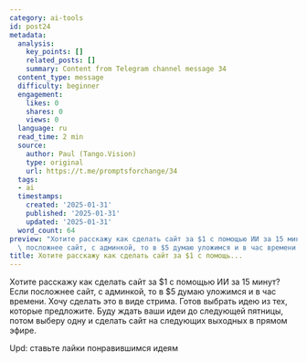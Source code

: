 ```yaml
---
category: ai-tools
id: post24
metadata:
  analysis:
    key_points: []
    related_posts: []
    summary: Content from Telegram channel message 34
  content_type: message
  difficulty: beginner
  engagement:
    likes: 0
    shares: 0
    views: 0
  language: ru
  read_time: 2 min
  source:
    author: Paul (Tango.Vision)
    type: original
    url: https://t.me/promptsforchange/34
  tags:
  - ai
  timestamps:
    created: '2025-01-31'
    published: '2025-01-31'
    updated: '2025-01-31'
  word_count: 64
preview: "Хотите расскажу как сделать сайт за $1 с помощью ИИ за 15 минут? \nЕсли\
  \ посложнее сайт, с админкой, то в $5 думаю уложимся и в час времени.\nХочу сделат..."
title: Хотите расскажу как сделать сайт за $1 с помощь...
---
```


Хотите расскажу как сделать сайт за $1 с помощью ИИ за 15 минут? 
Если посложнее сайт, с админкой, то в $5 думаю уложимся и в час времени.
Хочу сделать это в виде стрима. 
Готов выбрать идею из тех, которые предложите. Буду ждать ваши идеи до следующей пятницы, потом выберу одну и сделать сайт на следующих выходных в прямом эфире.

Upd: ставьте лайки понравившимся идеям